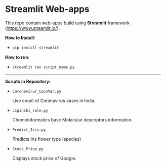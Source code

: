 # Streamlit Web-apps

This repo contain web-apps build using **Streamlit** framework (https://www.streamlit.io/).

**How to Install:**

- ```bash
  pip install streamlit
  ```

**How to run:**

- ```bash
  streamlit run script_name.py
  ```

------

**Scripts in Repository:**

- ```
  Coronavirur_Counter.py
  ```

  Live count of Coronavirus cases in India.

- ```
  Lipinski_rule.py
  ```

  Chemoinformatics base Molecular descriptors information.

- ```
  Predict_Iris.py
  ```

  Predicts Iris flower type (species)

- ```
  Stock_Price.py
  ```

  Displays stock price of Google.